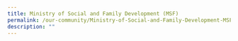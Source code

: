 ```yaml
---
title: Ministry of Social and Family Development (MSF)
permalink: /our-community/Ministry-of-Social-and-Family-Development-MSF/
description: ""
---
```

